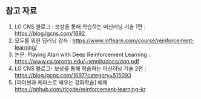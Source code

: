 ## 참고 자료
1. LG CNS 블로그 : 보상을 통해 학습하는 머신러닝 기술 1편 : https://blog.lgcns.com/1692
2. 모두를 위한 딥러닝 강좌 : https://www.inflearn.com/course/reinforcement-learning/
3. 논문: Playing Atari with Deep Reinforcement Learning : https://www.cs.toronto.edu/~vmnih/docs/dqn.pdf
4. LG CNS 블로그- 보상을 통해 학습하는 머신러닝 기술 2편 : https://blog.lgcns.com/1697?category=515093
5. [파이썬과 케라스로 배우는 강화학습] 예제 https://github.com/rlcode/reinforcement-learning-kr
